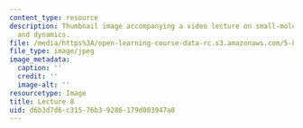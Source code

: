 ```yaml
---
content_type: resource
description: Thumbnail image accompanying a video lecture on small-molecule spectroscopy
  and dynamics.
file: /media/https%3A/open-learning-course-data-rc.s3.amazonaws.com/5-80-small-molecule-spectroscopy-and-dynamics-fall-2008/d6b3d7d6c31576b39286179d003947a0_mit5_80f08lec8_th.jpg
file_type: image/jpeg
image_metadata:
  caption: ''
  credit: ''
  image-alt: ''
resourcetype: Image
title: Lecture 8
uid: d6b3d7d6-c315-76b3-9286-179d003947a0
---
```

